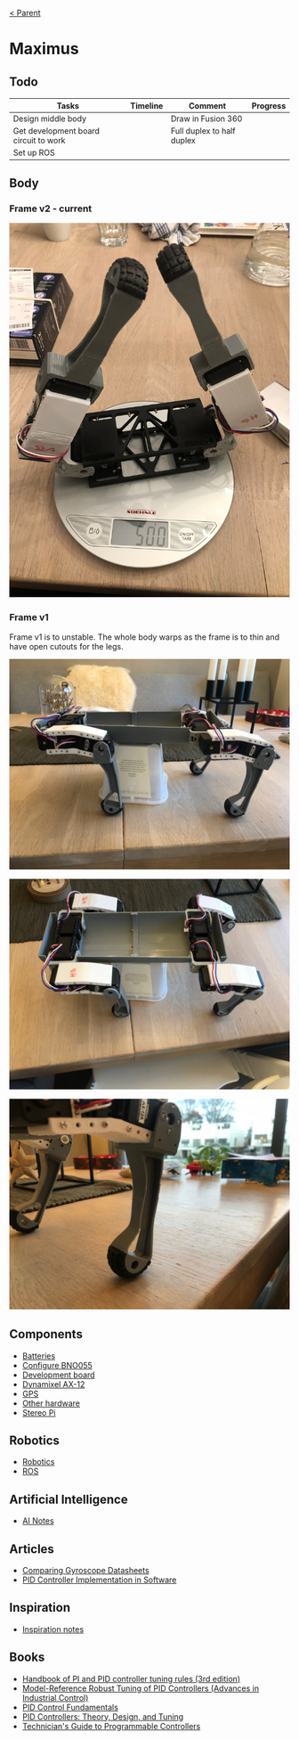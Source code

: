 [< Parent](../Readme.md)

# Maximus

## Todo

| Tasks                                 | Timeline | Comment                    | Progress |
| ------------------------------------- | -------- | -------------------------- | -------- |
| Design middle body                    |          | Draw in Fusion 360         |          |
| Get development board circuit to work |          | Full duplex to half duplex |          |
| Set up ROS                            |          |                            |          |

## Body

### Frame v2 - current

![Frame v2 - 500 grams](./images/IMG_3009.jpeg)

### Frame v1

Frame v1 is to unstable. The whole body warps as the frame is to thin and have open cutouts for the legs.

![Frame v1 side](./images/IMG_2820.jpeg)

![Frame v1 top](./images/IMG_2821.jpeg)

![Frame v1 feet](./images/IMG_2822.jpeg)

## Components

- [Batteries](./Battery.md)
- [Configure BNO055](./BNO055.md)
- [Development board](./Development%20board.md)
- [Dynamixel AX-12](./Dynamixel%20AX-12.md)
- [GPS](./GPS.md)
- [Other hardware](./Hardware.md)
- [Stereo Pi](https://www.antratek.com/stereopi-starter-kit)

## Robotics

- [Robotics](./robotics.md)
- [ROS](./ROS.md)

## Artificial Intelligence

- [AI Notes](./ai.md)

## Articles

- [Comparing Gyroscope Datasheets](https://learn.adafruit.com/comparing-gyroscope-datasheets)
- [PID Controller Implementation in Software](https://www.youtube.com/watch?v=zOByx3Izf5U)

## Inspiration

- [Inspiration notes](./inspiration.md)

## Books

- [Handbook of PI and PID controller tuning rules (3rd edition)](https://www.amazon.com/HANDBOOK-PID-CONTROLLER-TUNING-RULES/dp/1848162421/ref=sr_1_6?crid=LPT7MUFOO2C8&keywords=pid+controller&qid=1580382043&rnid=2941120011&s=books&sprefix=pid+con%2Caps%2C260&sr=1-6)
- [Model-Reference Robust Tuning of PID Controllers (Advances in Industrial Control)](https://www.amazon.com/Model-Reference-Controllers-Advances-Industrial-Control-ebook/dp/B01EUYVURI/ref=sr_1_3?crid=LPT7MUFOO2C8&keywords=pid+controller&qid=1580382043&rnid=2941120011&s=books&sprefix=pid+con%2Caps%2C260&sr=1-3)
- [PID Control Fundamentals](https://www.amazon.com/PID-Control-Fundamentals-Jens-Graf/dp/1535358661/ref=sr_1_2?crid=LPT7MUFOO2C8&keywords=pid+controller&qid=1580382043&rnid=2941120011&s=books&sprefix=pid+con%2Caps%2C260&sr=1-2)
- [PID Controllers: Theory, Design, and Tuning](https://www.amazon.com/PID-Controllers-Theory-Design-Tuning/dp/1556175167/ref=sr_1_1?crid=LPT7MUFOO2C8&keywords=pid+controller&qid=1580382043&rnid=2941120011&s=books&sprefix=pid+con%2Caps%2C260&sr=1-1)
- [Technician's Guide to Programmable Controllers](https://www.amazon.com/Technicians-Guide-Programmable-Controllers-Borden/dp/1111544093/ref=sr_1_1?crid=LPT7MUFOO2C8&keywords=pid+controller&qid=1580382097&rnid=2941120011&s=books&sprefix=pid+con%2Caps%2C260&sr=1-1)
